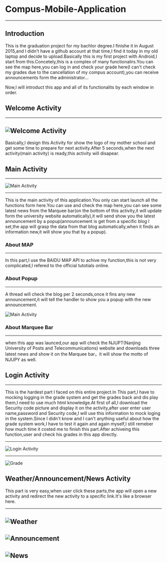 # Compus-Mobile-Application
---
## Introduction
This is the graduation project for my bachlor degree.I finishe it in August 2015,and I didn't have a github account at that time,I find it today in my old laptop and decide to upload.Basically this is my first project with Android,I start from this.Concetely,this is a complex of many functionalirs.You can see the map here,you can log in and check your grade here(I can't check my grades due to the cancellation of my compus account),you can receive announcements form the administrator...

Now,I will introduct this app and all of its functionalits by each window in order.


## Welcome Activity
---
![Welcome Activity](https://raw.githubusercontent.com/s2117402/Compus-Mobile-Application/master/Image/welcome.png)
---
Basically,I design this Activity for show the logo of my mother school and get some time to prepare for next activity.After 5 seconds,when the next activity(main activity) is ready,this activity will disapear.

## Main Activity
---
![Main Activity](https://raw.githubusercontent.com/s2117402/Compus-Mobile-Application/master/Image/main.png)

---
This is the main activity of this application.You only can start launch all the functions form here.You can use and check the map here,you can see some latest news from the Marquee bar(on the bottom of this activity,it will update form the university website automatically),it will send show you the latest announcement by a popup(announcement is get from a specific blog I set,the app will grasp the data from that blog automatically,when it finds an information new,it will show you that by a popup).

### About MAP
---
In this part,I use the BAIDU MAP API to achive my function,this is not very complicated,I refered to the official tutotials online.

### About Popup
---

A thread will check the blog per 2 seconds,once it fins any new announcement,it will tell the handler to show you a popup with the new announcement.


![Main Activity](https://raw.githubusercontent.com/s2117402/Compus-Mobile-Application/master/Image/information.png)



###  About Marquee Bar
---
when this app was launced,our app will check the NJUPT(Nanjing University of Posts and Telecommunications) website and downloads three latest news and show it on the Marquee bar，it will show the motto of NJUPY as well.

## Login Activity
---
This is the hardest part I faced on this entire project.In This part,I have to mocking logging in the grade system and get the grades back and dis play them,I need to use much html knowledge.At first of all,I download the Security code picture and display it on the activity,after user enter user name,password and Security code,I will use this information to mock loging in the system.Since I didn't know and I can't anything useful about how the grade system work,I have to test it again and again myself,I still remeber how much time it costed me to finish this part.After achiveing this function,user and check his grades in this app directly.

---

![Login Activity](https://raw.githubusercontent.com/s2117402/Compus-Mobile-Application/master/Image/login.png)

---

![Grade](https://raw.githubusercontent.com/s2117402/Compus-Mobile-Application/master/Image/grade.png)


Weather/Announcement/News Activity
---

This part is very easy,when user click these parts,the app will open a new activity and redirect the new activity to a specific link.It's like a browser here.

---
![Weather](https://raw.githubusercontent.com/s2117402/Compus-Mobile-Application/master/Image/weather.png)
---
![Announcement](https://raw.githubusercontent.com/s2117402/Compus-Mobile-Application/master/Image/announcement.png)
---
![News](https://raw.githubusercontent.com/s2117402/Compus-Mobile-Application/master/Image/news.png)
---

